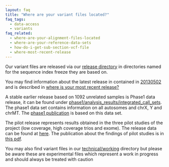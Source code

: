 ```yaml
---
layout: faq
title: "Where are your variant files located?"
faq_tags:
  - data-access
  - variants
faq_related:
  - where-are-your-alignment-files-located
  - where-are-your-reference-data-sets
  - how-do-i-get-sub-section-vcf-file
  - where-most-recent-release
---
```


Our variant files are released via our [release directory](ftp://ftp.1000genomes.ebi.ac.uk/vol1/ftp/release/) in directories named for the sequence index freeze they are based on.

You may find information about the latest release in contained in [20130502](ftp://ftp.1000genomes.ebi.ac.uk/vol1/ftp/release/20130502/) and is described in [where is your most recent release?](http://www.1000genomes.org/faq/where-most-recent-release)

A stable earlier release based on 1092 unrelated samples is Phase1 data release, it can be found under [phase1/analysis_results/integrated_call_sets](ftp://ftp.1000genomes.ebi.ac.uk/vol1/ftp/phase1/analysis_results/integrated_call_sets/). The phase1 data set contains information on all autosomes and chrX, Y and chrMT. The [phase1 publication](http://www.nature.com/nature/journal/v491/n7422/full/nature11632.html) is based on this data set. 

The pilot release represents results obtained in the three pilot studies of the project (low coverage, high coverage trios and exome). The release data can be found at [here](ftp://ftp.1000genomes.ebi.ac.uk/vol1/ftp/pilot_data/paper_data_sets/a_map_of_human_variation).  The publication about the findings of pilot studies is in [this pdf](http://www.1000genomes.org/sites/1000genomes.org/files/docs/nature09534.pdf). 

You may also find variant files in our [technical/working](ftp://ftp.1000genomes.ebi.ac.uk/vol1/ftp/technical/working/) directory but please be aware these are experimental files which represent a work in progress and should always be treated with caution
